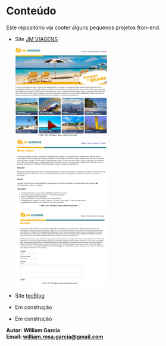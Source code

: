 # Conteúdo


Este repositório vai conter alguns pequenos projetos fron-end.

- Site [JM VIAGENS]()  

    ![homeSite](imagens-dos-projetos/g-img/1ppp.png)
    ![homeSite](imagens-dos-projetos/g-img/2ppp.png) 
    ![homeSite](imagens-dos-projetos/g-img/3ppp.png)  

- Site [tecBlog]()  

- Em construção  

- Em construção  



**Autor: William Garcia**  
**Email: william.rosa.garcia@gmail.com**  
